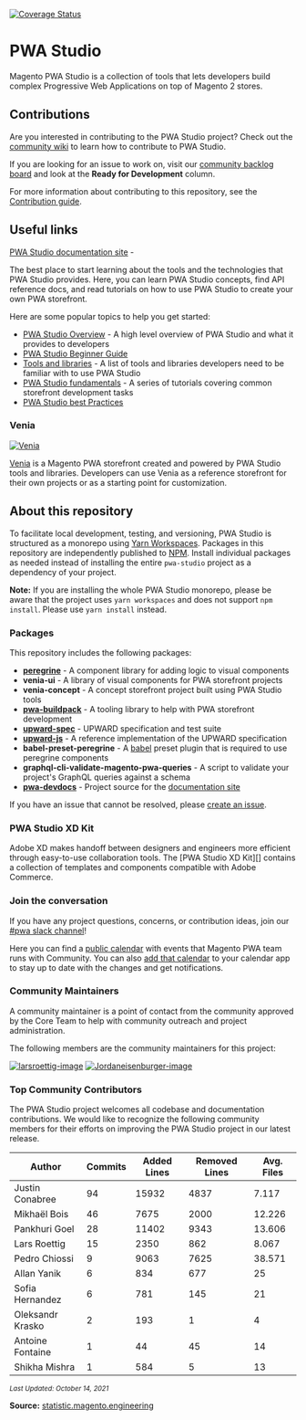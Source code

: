 [![Coverage Status](https://coveralls.io/repos/github/magento/pwa-studio/badge.svg?branch=develop)](https://coveralls.io/github/magento/pwa-studio?branch=develop)

# PWA Studio

Magento PWA Studio is a collection of tools that lets developers build complex Progressive Web Applications on top of Magento 2 stores.

## Contributions

Are you interested in contributing to the PWA Studio project?
Check out the [community wiki][] to learn how to contribute to PWA Studio.

If you are looking for an issue to work on, visit our [community backlog board][] and look at the **Ready for Development** column.

For more information about contributing to this repository, see the [Contribution guide][].

## Useful links




[PWA Studio documentation site][documentation site] -



The best place to start learning about the tools and the technologies that PWA Studio provides.
Here, you can learn PWA Studio concepts, find API reference docs, and read tutorials on how to use PWA Studio to create your own PWA storefront.

Here are some popular topics to help you get started:

- [PWA Studio Overview][] - A high level overview of PWA Studio and what it provides to developers
- [PWA Studio Beginner Guide](https://www.youtube.com/watch?v=n8C87KQT-Bg)
- [Tools and libraries][] - A list of tools and libraries developers need to be familiar with to use PWA Studio
- [PWA Studio fundamentals][] - A series of tutorials covering common storefront development tasks
- [PWA Studio best Practices](https://developer.adobe.com/commerce/pwa-studio/guides/best-practices/)


### Venia

[![Venia](https://raw.githubusercontent.com/wiki/magento/pwa-studio/images/venia.png)][venia]

[Venia][] is a Magento PWA storefront created and powered by PWA Studio tools and libraries.
Developers can use Venia as a reference storefront for their own projects or as a starting point for customization.

## About this repository

To facilitate local development, testing, and versioning, PWA Studio is structured as a monorepo using [Yarn Workspaces][].
Packages in this repository are independently published to [NPM][].
Install individual packages as needed instead of installing the entire `pwa-studio` project as a dependency of your project.

**Note:** If you are installing the whole PWA Studio monorepo, please be aware that the project uses `yarn workspaces` and does not support `npm install`. Please use `yarn install` instead.

### Packages

This repository includes the following packages:

- [**peregrine**](https://developer.adobe.com/commerce/pwa-studio/guides/packages/peregrine/) - A component library for adding logic to visual components
- **venia-ui** - A library of visual components for PWA storefront projects
- **venia-concept** - A concept storefront project built using PWA Studio tools
- [**pwa-buildpack**](https://developer.adobe.com/commerce/pwa-studio/guides/packages/buildpack/) - A tooling library to help with PWA storefront development
- [**upward-spec**](https://developer.adobe.com/commerce/pwa-studio/guides/packages/upward/) - UPWARD specification and test suite
- [**upward-js**](https://developer.adobe.com/commerce/pwa-studio/guides/packages/upward/javascript/) - A reference implementation of the UPWARD specification
- **babel-preset-peregrine** - A [babel][] preset plugin that is required to use peregrine components
- **graphql-cli-validate-magento-pwa-queries** - A script to validate your project's GraphQL queries against a schema
- [**pwa-devdocs**](pwa-devdocs) - Project source for the [documentation site][]

If you have an issue that cannot be resolved, please [create an issue][].

### PWA Studio XD Kit

Adobe XD makes handoff between designers and engineers more efficient through easy-to-use collaboration tools. The [PWA Studio XD Kit][] contains a collection of templates and components compatible with Adobe Commerce.

### Join the conversation

If you have any project questions, concerns, or contribution ideas, join our [#pwa slack channel][]!

Here you can find a [public calendar][] with events that Magento PWA team runs with Community. You can also [add that calendar][] to your calendar app to stay up to date with the changes and get notifications.

### Community Maintainers

A community maintainer is a point of contact from the community approved by the Core Team to help with community outreach and project administration.

The following members are the community maintainers for this project:

[![larsroettig-image]][larsroettig]
[![Jordaneisenburger-image]][Jordaneisenburger]

[Jordaneisenburger]: https://github.com/Jordaneisenburger
[Jordaneisenburger-image]: https://avatars0.githubusercontent.com/u/19858728?v=4&s=60

[larsroettig]: https://github.com/larsroettig
[larsroettig-image]: https://avatars0.githubusercontent.com/u/5289370?v=4&s=60

### Top Community Contributors

The PWA Studio project welcomes all codebase and documentation contributions.
We would like to recognize the following community members for their efforts on improving the PWA Studio project in our latest release.

| Author           | Commits | Added Lines | Removed Lines | Avg. Files |
| ---------------- | ------- | ----------- | ------------- | ---------- |
| Justin Conabree  | 94      | 15932       | 4837          | 7.117      |
| Mikhaël Bois     | 46      | 7675        | 2000          | 12.226     |
| Pankhuri Goel    | 28      | 11402       | 9343          | 13.606     |
| Lars Roettig     | 15      | 2350        | 862           | 8.067      |
| Pedro Chiossi    | 9       | 9063        | 7625          | 38.571     |
| Allan Yanik      | 6       | 834         | 677           | 25         |
| Sofia Hernandez  | 6       | 781         | 145           | 21         |
| Oleksandr Krasko | 2       | 193         | 1             | 4          |
| Antoine Fontaine | 1       | 44          | 45            | 14         |
| Shikha Mishra    | 1       | 584         | 5             | 13         |

<small>_Last Updated: October 14, 2021_</small>

**Source:** [statistic.magento.engineering][]

[statistic.magento.engineering]: <https://statistic.magento.engineering/app/kibana#/dashboard/fe6a4960-8adf-11ea-b035-e1712195ddd1?_g=(filters:!(),refreshInterval:(pause:!t,value:0),time:(from:'2021-08-01T05:00:00.000Z',mode:absolute,to:'2021-10-14T18:14:39.005Z'))&_a=(description:'Custom%20Overview%20Panel%20by%20Magento',filters:!(('$state':(store:appState),meta:(alias:'Empty%20Commits',disabled:!f,index:git,key:files,negate:!t,params:(query:'0',type:phrase),type:phrase,value:'0'),query:(match:(files:(query:'0',type:phrase)))),('$state':(store:appState),meta:(alias:Bots,disabled:!f,index:github_issues,key:author_bot,negate:!t,params:(query:!t,type:phrase),type:phrase,value:true),query:(match:(author_bot:(query:!t,type:phrase)))),('$state':(store:appState),meta:(alias:!n,disabled:!f,index:'0211efb0-14ca-11e9-8aac-ef7fd4d8cbad',key:Author_domain,negate:!t,params:!(magento.com,adobe.com),type:phrases,value:'magento.com,%20adobe.com'),query:(bool:(minimum_should_match:1,should:!((match_phrase:(Author_domain:magento.com)),(match_phrase:(Author_domain:adobe.com)))))),('$state':(store:appState),meta:(alias:!n,disabled:!f,index:git,key:author_name,negate:!t,params:!('Revanth%20Kumar%20Annavarapu','Revanth%20Kumar',Devagouda,dependabot%5Bbot%5D,jimbo,'Tommy%20Wiebell','Stephen%20Rugh','Anthoula%20Wojczak','James%20Calcaben','Andy%20Terranova','Hwashiang%20(Michael)%20Yu','Bruce%20Denham','Oleksandr%20Rykh'),type:phrases,value:'Revanth%20Kumar%20Annavarapu,%20Revanth%20Kumar,%20Devagouda,%20dependabot%5Bbot%5D,%20jimbo,%20Tommy%20Wiebell,%20Stephen%20Rugh,%20Anthoula%20Wojczak,%20James%20Calcaben,%20Andy%20Terranova,%20Hwashiang%20(Michael)%20Yu,%20Bruce%20Denham,%20Oleksandr%20Rykh'),query:(bool:(minimum_should_match:1,should:!((match_phrase:(author_name:'Revanth%20Kumar%20Annavarapu')),(match_phrase:(author_name:'Revanth%20Kumar')),(match_phrase:(author_name:Devagouda)),(match_phrase:(author_name:dependabot%5Bbot%5D)),(match_phrase:(author_name:jimbo)),(match_phrase:(author_name:'Tommy%20Wiebell')),(match_phrase:(author_name:'Stephen%20Rugh')),(match_phrase:(author_name:'Anthoula%20Wojczak')),(match_phrase:(author_name:'James%20Calcaben')),(match_phrase:(author_name:'Andy%20Terranova')),(match_phrase:(author_name:'Hwashiang%20(Michael)%20Yu')),(match_phrase:(author_name:'Bruce%20Denham')),(match_phrase:(author_name:'Oleksandr%20Rykh'))))))),fullScreenMode:!f,options:(darkTheme:!f,useMargins:!t),panels:!((embeddableConfig:(title:Commits,vis:(legendOpen:!f)),gridData:(h:8,i:'2',w:16,x:0,y:36),id:git_evolution_commits,panelIndex:'2',title:'Git%20Commits',type:visualization,version:'6.8.6'),(embeddableConfig:(title:'Github%20Issues'),gridData:(h:8,i:'31',w:24,x:0,y:28),id:github_issues_main_metrics,panelIndex:'31',title:'Github%20Issues',type:visualization,version:'6.8.6'),(embeddableConfig:(title:'GitHub%20Issues',vis:(legendOpen:!f)),gridData:(h:8,i:'32',w:24,x:0,y:20),id:github_issues_evolutionary,panelIndex:'32',title:'GitHub%20Issues',type:visualization,version:'6.8.6'),(embeddableConfig:(title:'GitHub%20Issues%20Submitters'),gridData:(h:8,i:'33',w:16,x:32,y:36),id:github_issues_evolutionary_submitters,panelIndex:'33',title:'GitHub%20Issues%20Submitters',type:visualization,version:'6.8.6'),(embeddableConfig:(title:'GitHub%20Pull%20Requests'),gridData:(h:8,i:'34',w:24,x:24,y:28),id:github_pullrequests_main_metrics,panelIndex:'34',title:'GitHub%20Pull%20Requests',type:visualization,version:'6.8.6'),(embeddableConfig:(title:'Pull%20Requests',vis:(legendOpen:!f)),gridData:(h:8,i:'35',w:24,x:24,y:20),id:github_pullrequests_pullrequests,panelIndex:'35',title:'GitHub%20Pull%20Requests',type:visualization,version:'6.8.6'),(embeddableConfig:(title:'Pull%20Request%20Submitters',vis:(legendOpen:!f)),gridData:(h:8,i:'36',w:16,x:16,y:36),id:github_pullrequests_submitters_evolutionary,panelIndex:'36',title:'GitHub%20Pull%20Request%20Submitters',type:visualization,version:'6.8.6'),(embeddableConfig:(title:'Git%20Top%20Authors',vis:(params:(config:(searchKeyword:''),sort:(columnIndex:!n,direction:!n)))),gridData:(h:20,i:'111',w:24,x:0,y:0),id:git_overview_top_authors,panelIndex:'111',title:'Top%20Code%20Contributors',type:visualization,version:'6.8.6'),(embeddableConfig:(title:'-',vis:(params:(config:(searchKeyword:''),sort:(columnIndex:1,direction:desc)))),gridData:(h:20,i:'114',w:24,x:24,y:0),id:f747c010-9041-11ea-b035-e1712195ddd1,panelIndex:'114',title:'Magento%20Projects',type:visualization,version:'6.8.6')),query:(language:lucene,query:'*pwa-studio'),timeRestore:!f,title:Overview,viewMode:view)>

[Contribution guide]: .github/CONTRIBUTING.md
[Coverage Status]: https://coveralls.io/repos/github/magento/pwa-studio/badge.svg?branch=main
[create an issue]: https://github.com/magento/pwa-studio/issues/new
[documentation site]: https://developer.adobe.com/commerce/pwa-studio/
[Git hook]: https://git-scm.com/book/en/v2/Customizing-Git-Git-Hooks
[NPM]: https://www.npmjs.com/org/magento
[selective dependency resolutions]: https://yarnpkg.com/lang/en/docs/selective-version-resolutions/
[Troubleshooting]: https://developer.adobe.com/commerce/pwa-studio/troubleshooting/
[Venia storefront setup]: https://developer.adobe.com/commerce/pwa-studio/tutorials/setup-storefront/
[PWA Studio fundamentals]: https://developer.adobe.com/commerce/pwa-studio/tutorials/setup-storefront/
[workspace commands]: https://yarnpkg.com/en/docs/cli/workspace
[Yarn Workspaces]: https://yarnpkg.com/en/docs/workspaces/
[community wiki]: https://github.com/magento/pwa-studio/wiki
[pwa studio overview]: https://developer.adobe.com/commerce/pwa-studio/guides/
[tools and libraries]: https://developer.adobe.com/commerce/pwa-studio/guides/project/tools-libraries/
[venia storefront setup]: https://developer.adobe.com/commerce/pwa-studio//tutorials/setup-storefront/
[project coding standards and conventions]: https://github.com/magento/pwa-studio/wiki/Project-coding-standards-and-conventions
[community backlog board]: https://github.com/magento/pwa-studio/projects/1
[#pwa slack channel]: https://magentocommeng.slack.com/messages/C71HNKYS2
[babel]: https://babeljs.io/
[venia]: https://venia.magento.com/
[public calendar]: https://opensource.magento.com/community-calendar
[add that calendar]: https://calendar.google.com/calendar/ical/sn3me3pduhd92hhk9s7frkn57o%40group.calendar.google.com/public/basic.ics
[PWA Studio UI Kit]: https://developer.adobe.com/commerce-xd-kits/
